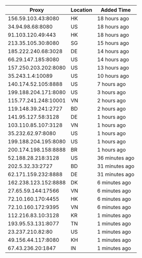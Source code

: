 | Proxy | Location | Added Time |
|---------|----------|------------|
| 156.59.103.43:8080 | HK | 18 hours ago |
| 34.94.98.68:8080 | US | 18 hours ago |
| 91.103.120.49:443 | HK | 18 hours ago |
| 213.35.105.30:8080 | SG | 15 hours ago |
| 185.222.240.68:3028 | DE | 14 hours ago |
| 66.29.147.185:8080 | US | 14 hours ago |
| 157.250.203.202:8080 | US | 13 hours ago |
| 35.243.1.4:10089 | US | 10 hours ago |
| 140.174.52.105:8888 | US | 7 hours ago |
| 199.188.204.171:8080 | US | 3 hours ago |
| 115.77.241.248:10001 | VN | 2 hours ago |
| 119.148.39.241:2727 | BD | 2 hours ago |
| 141.95.127.58:3128 | DE | 1 hours ago |
| 103.110.85.107:3128 | VN | 1 hours ago |
| 35.232.62.97:8080 | US | 1 hours ago |
| 199.188.204.195:8080 | US | 1 hours ago |
| 200.174.198.158:8888 | BR | 1 hours ago |
| 52.188.28.218:3128 | US | 36 minutes ago |
| 202.5.32.33:2727 | BD | 31 minutes ago |
| 62.171.159.232:8888 | DE | 31 minutes ago |
| 162.238.123.152:8888 | DK | 6 minutes ago |
| 27.65.59.144:17566 | VN | 6 minutes ago |
| 72.10.160.170:4455 | HK | 6 minutes ago |
| 72.10.160.172:9395 | VN | 6 minutes ago |
| 112.216.83.10:3128 | KR | 1 minutes ago |
| 193.95.53.131:8077 | TN | 1 minutes ago |
| 23.237.210.82:80 | US | 1 minutes ago |
| 49.156.44.117:8080 | KH | 1 minutes ago |
| 67.43.236.20:1847 | IN | 1 minutes ago |
